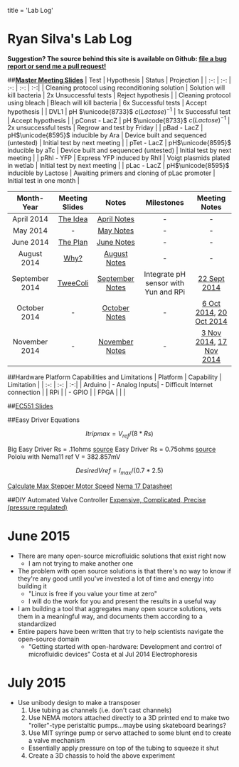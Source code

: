 title = 'Lab Log'

# Ryan Silva's Lab Log

**Suggestion?  The source behind this site is available on Github: [file a bug report or send me a pull request!](https://github.com/sivwizinbiznilva/web/issues)**

##[**Master Meeting Slides**](http://slides.ryanjsilva.com/slides/update)
| Test | Hypothesis | Status | Projection |
| :-: | :-: | :-: | :-: | :-:|
| Cleaning protocol using reconditioning solution | Solution will kill bacteria | 2x Unsuccessful tests | Reject hypothesis |
| Cleaning protocol using bleach | Bleach will kill bacteria | 6x Successful tests | Accept hypothesis |
| DVL1 | pH $\unicode{8733}$ $c(Lactose)^{-1}$ | 1x Successful test | Accept hypothesis | 
| pConst - LacZ | pH $\unicode{8733}$ $c(Lactose)^{-1}$ | 2x unsuccessful tests | Regrow and test by Friday | 
| pBad - LacZ | pH$\unicode{8595}$ inducible by Ara | Device built and sequenced (untested) | Initial test by next meeting |
| pTet - LacZ | pH$\unicode{8595}$ inducible by aTc | Device built and sequenced (untested) | Initial test by next meeting | 
| pRhl - YFP | Express YFP induced by RhlI | Voigt plasmids plated in wetlab | Initial test by next meeting |
| pLac - LacZ | pH$\unicode{8595}$ inducible by Lactose | Awaiting primers and cloning of pLac promoter | Initial test in one month |

| Month-Year | Meeting Slides | Notes | Milestones | Meeting Notes|
| :-: | :-: | :-: | :-: | :-: |
| April 2014 | [The Idea](http://slides.ryanjsilva.com/slides/idea) | [April Notes](/notes/April2014.html) | - | - |
| May 2014 | - | [May Notes](/notes/May2014.html) | - | - |
| June 2014 | [The Plan](http://slides.ryanjsilva.com/slides/plan) | [June Notes](/notes/June2014.html)| - | - |
| August 2014 | [Why?](http://slides.ryanjsilva.com/slides/why) | [August Notes](/notes/August2014.html) | - | - |
| September 2014 | [TweeColi](http://slides.ryanjsilva.com/slides/tweecoli) | [September Notes](/notes/September2014.html) | Integrate pH sensor with Yun and RPi | [22 Sept 2014](/notes/meeting/22Sept2014.html) |
| October 2014 | - | [October Notes](/notes/Oct2014.html) | -  | [6 Oct 2014](/notes/meeting/6Oct2014.html), [20 Oct 2014](/notes/meeting/20Oct2014.html) |
| November 2014 | - | [November Notes](/notes/Nov2014.html) | - | [3 Nov 2014](/notes/meeting/3Nov2014.html), [17 Nov 2014](/notes/meeting/17Nov2014.html) |

##Hardware Platform Capabilities and Limitations
| Platform | Capability | Limitation |
| :-: | :-: | :-:|
| Arduino | - Analog Inputs| - Difficult Internet connection |
| RPi | | - GPIO |
| FPGA | | |

##[EC551 Slides](http://slides.ryanjsilva.com/slides/EC551)

##Easy Driver Equations

$$
Itripmax=V_{ref}/(8*Rs)
$$

Big Easy Driver Rs = .11ohms [source](http://www.schmalzhaus.com/BigEasyDriver/BigEasyDriver_UserManal.pdf)
Easy Driver Rs = 0.75ohms [source](https://forum.sparkfun.com/viewtopic.php?f=14&t=39610)
Pololu with Nema11 ref V = 382.857mV

$$
DesiredVref=I_{max}/(0.7*2.5)
$$

[Calculate Max Stepper Motor Speed](http://www.daycounter.com/Calculators/Stepper-Motor-Calculator.phtml)
[Nema 17 Datasheet](http://www.fasttobuy.com/42hs4013a4-sumtor-twophase-stepper-motor-42byg-new_p24104.html)

##DIY Automated Valve Controller
[Expensive, Complicated, Precise (pressure regulated)](https://sites.google.com/site/rafaelsmicrofluidicspage/valve-controllers)

# June 2015
- There are many open-source microfluidic solutions that exist right now
  - I am not trying to make another one
- The problem with open source solutions is that there's no way to know if they're any good until you've invested a lot of time and energy into building it
  - "Linux is free if you value your time at zero"
  - I will do the work for you and present the results in a useful way
- I am building a tool that aggregates many open source solutions, vets them in a meaningful way, and documents them according to a standardized
- Entire papers have been written that try to help scientists navigate the open-source domain
  - "Getting started with open-hardware: Development and control of microfluidic devices" Costa et al Jul 2014 Electrophoresis

# July 2015
- Use unibody design to make a transposer
  1. Use tubing as channels (i.e. don't cast channels)
  2. Use NEMA motors attached directly to a 3D printed end to make two "roller"-type peristaltic pumps...maybe using skateboard bearings?
  3. Use MIT syringe pump or servo attached to some blunt end to create a valve mechanism
    - Essentially apply pressure on top of the tubing to squeeze it shut
  4. Create a 3D chassis to hold the above experiment
